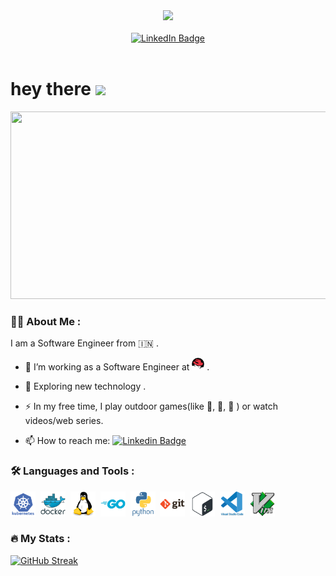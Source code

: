 <div id="header" align="center">
  <img src="https://media.giphy.com/media/M9gbBd9nbDrOTu1Mqx/giphy.gif" width="100"/>
</div>

<br>

<div id="badges" align="center">
  <a href="https://www.linkedin.com/in/subham-kumar-rai-76a58412b/">
    <img src="https://img.shields.io/badge/LinkedIn-blue?style=for-the-badge&logo=linkedin&logoColor=white" alt="LinkedIn Badge"/>
  </a>
</div>

<br>
<h1>
  hey there
  <img src="https://media.giphy.com/media/hvRJCLFzcasrR4ia7z/giphy.gif" width="30px"/>
</h1>

<div align="center">
  <img src="https://media3.giphy.com/media/BemKqR9RDK4V2/giphy.gif?cid=ecf05e47bnjenc33twyfre05fyci3p8apxp7k5hqyo1zvgfn&rid=giphy.gif&ct=g" width="600" height="300"/>
</div>

### 👨‍💻 About Me :
I am a Software Engineer from 🇮🇳 .

- :telescope: I’m working as a Software Engineer at <img src="https://github.com/devicons/devicon/blob/master/icons/redhat/redhat-original.svg" width="20"> .

- :seedling: Exploring new technology .

- :zap: In my free time, I play outdoor games(like 🏏, 🏸, 🏐 ) or watch videos/web series.

- :mailbox: How to reach me: [![Linkedin Badge](https://img.shields.io/badge/-subhamkrai-blue?style=flat&logo=Linkedin&logoColor=white)](https://www.linkedin.com/in/subham-kumar-rai-76a58412b/)

### :hammer_and_wrench: Languages and Tools :

<div>

  <img src="https://github.com/devicons/devicon/blob/master/icons/kubernetes/kubernetes-plain-wordmark.svg" title="Kubernetes" alt="Kubernetes" width="40" height="40"/>&nbsp;
  <img src="https://github.com/devicons/devicon/blob/master/icons/docker/docker-original-wordmark.svg" title="Docker" alt="Docker" width="40" height="40"/>&nbsp;
  <img src="https://github.com/devicons/devicon/blob/master/icons/linux/linux-original.svg" title="Linux" alt="Linux" width="40" height="40"/>&nbsp;
    <img src="https://github.com/devicons/devicon/blob/master/icons/go/go-original-wordmark.svg" title="Go" alt="Go" width="40" height="40"/>&nbsp;
  <img src="https://github.com/devicons/devicon/blob/master/icons/python/python-original-wordmark.svg" title="Python" alt="Python" width="40" height="40"/>&nbsp;
  <img src="https://github.com/devicons/devicon/blob/master/icons/git/git-original-wordmark.svg"  title="Git" alt="Git" width="40" height="40"/>&nbsp;
  <img src="https://github.com/devicons/devicon/blob/master/icons/bash/bash-original.svg" title="Bash" alt="Bash" width="40" height="40"/>&nbsp;
  <img src="https://github.com/devicons/devicon/blob/master/icons/vscode/vscode-original-wordmark.svg" title="VS Code" alt="VS Code" width="40" height="40"/>&nbsp;
  <img src="https://github.com/devicons/devicon/blob/master/icons/vim/vim-original.svg" title="Vim" alt="Vim" width="40" height="40"/>&nbsp;
</div>

### :fire: My Stats :
[![GitHub Streak](https://github-readme-streak-stats.herokuapp.com?user=subhamkrai&theme=tokyonight&date_format=j%20M%5B%20Y%5D)](https://git.io/streak-stats)

<!--
**subhamkrai/subhamkrai** is a ✨ _special_ ✨ repository because its `README.md` (this file) appears on your GitHub profile.

Here are some ideas to get you started:

- 🔭 I’m currently working on ...
- 🌱 I’m currently learning ...
- 👯 I’m looking to collaborate on ...
- 🤔 I’m looking for help with ...
- 💬 Ask me about ...
- 📫 How to reach me: ...
- 😄 Pronouns: ...
- ⚡ Fun fact: ...
-->
